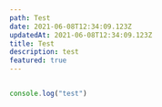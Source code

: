 ```yaml
---
path: Test
date: 2021-06-08T12:34:09.123Z
updatedAt: 2021-06-08T12:34:09.123Z
title: Test
description: test
featured: true
---
```

```js

console.log("test")

```